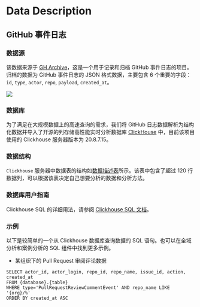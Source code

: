 # Data Description

## GitHub 事件日志

### 数据源

该数据来源于 [GH Archive](https://www.gharchive.org/)，这是一个用于记录和归档 GitHub 事件日志的项目。归档的数据为 GitHub 事件日志的 JSON 格式数据，主要包含 6 个重要的字段： `id`, `type`, `actor`, `repo`, `payload`, `created_at`。

![](../assets/gharchive_raw_data.png)

### 数据库

为了满足在大规模数据上的高速查询的需求，我们将 GitHub 日志数据解析为结构化数据并导入了开源的列存储高性能实时分析数据库 [ClickHouse](https://clickhouse.tech/) 中，目前该项目使用的 Clickhouse 服务器版本为 20.8.7.15。

### 数据结构

`Clickhouse` 服务器中数据表的结构如[数据描述表](https://github.com/X-lab2017/open-digger/blob/master/docs/assets/data_description.csv)所示。该表中包含了超过 120 行数据列，可以根据该表决定自己想要分析的数据和分析方法。

### 数据库用户指南

Clickhouse SQL 的详细用法，请参阅 [Clickhouse SQL 文档](https://clickhouse.tech/docs/en/)。

### 示例

以下是较简单的一个从 Clickhouse 数据库查询数据的 SQL 语句。也可以在全域分析和案例分析的 SQL 组件中找到更多示例。

* 某组织下的 Pull Request 审阅评论数据

```
SELECT actor_id, actor_login, repo_id, repo_name, issue_id, action, created_at
FROM {database}.{table}
WHERE type='PullRequestReviewCommentEvent' AND repo_name LIKE '{org}/%'
ORDER BY created_at ASC
```
